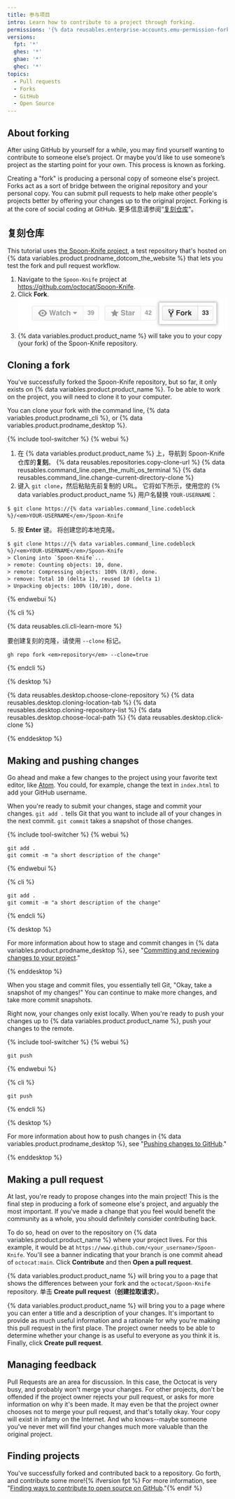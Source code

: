 ```yaml
---
title: 参与项目
intro: Learn how to contribute to a project through forking.
permissions: '{% data reusables.enterprise-accounts.emu-permission-fork %}'
versions:
  fpt: '*'
  ghes: '*'
  ghae: '*'
  ghec: '*'
topics:
  - Pull requests
  - Forks
  - GitHub
  - Open Source
---
```


## About forking

After using GitHub by yourself for a while, you may find yourself wanting to contribute to someone else’s project. Or maybe you’d like to use someone’s project as the starting point for your own. This process is known as forking.

Creating a "fork" is producing a personal copy of someone else's project. Forks act as a sort of bridge between the original repository and your personal copy. You can submit pull requests to help make other people's projects better by offering your changes up to the original project. Forking is at the core of social coding at GitHub. 更多信息请参阅“[复刻仓库](/get-started/quickstart/fork-a-repo)”。

## 复刻仓库

This tutorial uses [the Spoon-Knife project](https://github.com/octocat/Spoon-Knife), a test repository that's hosted on {% data variables.product.prodname_dotcom_the_website %} that lets you test the fork and pull request workflow.

1. Navigate to the `Spoon-Knife` project at https://github.com/octocat/Spoon-Knife.
2. Click **Fork**. ![复刻按钮](/assets/images/help/repository/fork_button.jpg)
1. {% data variables.product.product_name %} will take you to your copy (your fork) of the Spoon-Knife repository.

## Cloning a fork

You've successfully forked the Spoon-Knife repository, but so far, it only exists on {% data variables.product.product_name %}. To be able to work on the project, you will need to clone it to your computer.

You can clone your fork with the command line, {% data variables.product.prodname_cli %}, or {% data variables.product.prodname_desktop %}.

{% include tool-switcher %}
{% webui %}

1. 在 {% data variables.product.product_name %} 上，导航到 Spoon-Knife 仓库的**复刻**。
{% data reusables.repositories.copy-clone-url %}
{% data reusables.command_line.open_the_multi_os_terminal %}
{% data reusables.command_line.change-current-directory-clone %}
4. 键入 `git clone`，然后粘贴先前复制的 URL。 它将如下所示，使用您的 {% data variables.product.product_name %} 用户名替换 `YOUR-USERNAME`：
  ```shell
  $ git clone https://{% data variables.command_line.codeblock %}/<em>YOUR-USERNAME</em>/Spoon-Knife
  ```

5. 按 **Enter** 键。 将创建您的本地克隆。
  ```shell
  $ git clone https://{% data variables.command_line.codeblock %}/<em>YOUR-USERNAME</em>/Spoon-Knife
  > Cloning into `Spoon-Knife`...
  > remote: Counting objects: 10, done.
  > remote: Compressing objects: 100% (8/8), done.
  > remove: Total 10 (delta 1), reused 10 (delta 1)
  > Unpacking objects: 100% (10/10), done.
  ```

{% endwebui %}

{% cli %}

{% data reusables.cli.cli-learn-more %}

要创建复刻的克隆，请使用 `--clone` 标记。

```shell
gh repo fork <em>repository</em> --clone=true
```

{% endcli %}

{% desktop %}

{% data reusables.desktop.choose-clone-repository %}
{% data reusables.desktop.cloning-location-tab %}
{% data reusables.desktop.cloning-repository-list %}
{% data reusables.desktop.choose-local-path %}
{% data reusables.desktop.click-clone %}

{% enddesktop %}

## Making and pushing changes

Go ahead and make a few changes to the project using your favorite text editor, like [Atom](https://atom.io). You could, for example, change the text in `index.html` to add your GitHub username.

When you're ready to submit your changes, stage and commit your changes. `git add .` tells Git that you want to include all of your changes in the next commit. `git commit` takes a snapshot of those changes.

{% include tool-switcher %}
{% webui %}

```shell
git add .
git commit -m "a short description of the change"
```

{% endwebui %}

{% cli %}

```shell
git add .
git commit -m "a short description of the change"
```

{% endcli %}

{% desktop %}

For more information about how to stage and commit changes in {% data variables.product.prodname_desktop %}, see "[Committing and reviewing changes to your project](/desktop/contributing-and-collaborating-using-github-desktop/making-changes-in-a-branch/committing-and-reviewing-changes-to-your-project#selecting-changes-to-include-in-a-commit)."

{% enddesktop %}

When you stage and commit files, you essentially tell Git, "Okay, take a snapshot of my changes!" You can continue to make more changes, and take more commit snapshots.

Right now, your changes only exist locally. When you're ready to push your changes up to {% data variables.product.product_name %}, push your changes to the remote.

{% include tool-switcher %}
{% webui %}

```shell
git push
```

{% endwebui %}

{% cli %}

```shell
git push
```

{% endcli %}

{% desktop %}

For more information about how to push changes in {% data variables.product.prodname_desktop %}, see "[Pushing changes to GitHub](/desktop/contributing-and-collaborating-using-github-desktop/making-changes-in-a-branch/pushing-changes-to-github)."

{% enddesktop %}

## Making a pull request

At last, you're ready to propose changes into the main project! This is the final step in producing a fork of someone else's project, and arguably the most important. If you've made a change that you feel would benefit the community as a whole, you should definitely consider contributing back.

To do so, head on over to the repository on {% data variables.product.product_name %} where your project lives. For this example, it would be at `https://www.github.com/<your_username>/Spoon-Knife`. You'll see a banner indicating that your branch is one commit ahead of `octocat:main`. Click **Contribute** and then **Open a pull request**.

{% data variables.product.product_name %} will bring you to a page that shows the differences between your fork and the `octocat/Spoon-Knife` repository. 单击 **Create pull request（创建拉取请求）**。

{% data variables.product.product_name %} will bring you to a page where you can enter a title and a description of your changes. It's important to provide as much useful information and a rationale for why you're making this pull request in the first place. The project owner needs to be able to determine whether your change is as useful to everyone as you think it is. Finally, click **Create pull request**.

## Managing feedback

Pull Requests are an area for discussion. In this case, the Octocat is very busy, and probably won't merge your changes. For other projects, don't be offended if the project owner rejects your pull request, or asks for more information on why it's been made. It may even be that the project owner chooses not to merge your pull request, and that's totally okay. Your copy will exist in infamy on the Internet. And who knows--maybe someone you've never met will find your changes much more valuable than the original project.

## Finding projects

You've successfully forked and contributed back to a repository. Go forth, and contribute some more!{% ifversion fpt %} For more information, see "[Finding ways to contribute to open source on GitHub](/get-started/exploring-projects-on-github/finding-ways-to-contribute-to-open-source-on-github)."{% endif %}

